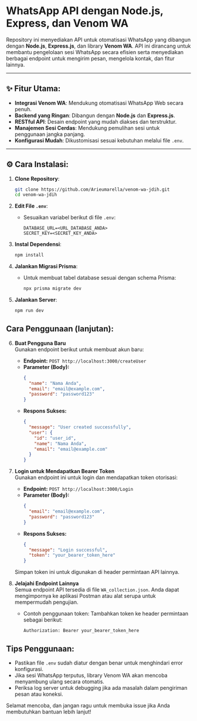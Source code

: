 # WhatsApp API dengan Node.js, Express, dan Venom WA

Repository ini menyediakan API untuk otomatisasi WhatsApp yang dibangun dengan **Node.js**, **Express.js**, dan library **Venom WA**. API ini dirancang untuk membantu pengelolaan sesi WhatsApp secara efisien serta menyediakan berbagai endpoint untuk mengirim pesan, mengelola kontak, dan fitur lainnya.

---

## ✨ **Fitur Utama**:

- **Integrasi Venom WA**: Mendukung otomatisasi WhatsApp Web secara penuh.
- **Backend yang Ringan**: Dibangun dengan **Node.js** dan **Express.js**.
- **RESTful API**: Desain endpoint yang mudah diakses dan terstruktur.
- **Manajemen Sesi Cerdas**: Mendukung pemulihan sesi untuk penggunaan jangka panjang.
- **Konfigurasi Mudah**: Dikustomisasi sesuai kebutuhan melalui file `.env`.

---

## ⚙️ **Cara Instalasi**:

1. **Clone Repository**:
   ```bash
   git clone https://github.com/Arieumarella/venom-wa-jdih.git
   cd venom-wa-jdih

2. **Edit File `.env`**:
   - Sesuaikan variabel berikut di file `.env`:
     ```env
     DATABASE_URL=<URL_DATABASE_ANDA>
     SECRET_KEY=<SECRET_KEY_ANDA>
     ```

3. **Instal Dependensi**:
   ```bash
   npm install

4. **Jalankan Migrasi Prisma**:
   - Untuk membuat tabel database sesuai dengan schema Prisma:
     ```bash
     npx prisma migrate dev
     ```

5. **Jalankan Server**:
   ```bash
   npm run dev

  ## Cara Penggunaan (lanjutan):
6. **Buat Pengguna Baru**  
   Gunakan endpoint berikut untuk membuat akun baru:  
   - **Endpoint:** `POST http://localhost:3000/createUser`  
   - **Parameter (Body):**
     ```json
     {
       "name": "Nama Anda",
       "email": "email@example.com",
       "password": "password123"
     }
     ```
   - **Respons Sukses:**
     ```json
     {
       "message": "User created successfully",
       "user": {
         "id": "user_id",
         "name": "Nama Anda",
         "email": "email@example.com"
       }
     }
     ```

7. **Login untuk Mendapatkan Bearer Token**  
   Gunakan endpoint ini untuk login dan mendapatkan token otorisasi:  
   - **Endpoint:** `POST http://localhost:3000/Login`  
   - **Parameter (Body):**
     ```json
     {
       "email": "email@example.com",
       "password": "password123"
     }
     ```
   - **Respons Sukses:**
     ```json
     {
       "message": "Login successful",
       "token": "your_bearer_token_here"
     }
     ```
   Simpan token ini untuk digunakan di header permintaan API lainnya.

8. **Jelajahi Endpoint Lainnya**  
   Semua endpoint API tersedia di file `WA_collection.json`. Anda dapat mengimpornya ke aplikasi Postman atau alat serupa untuk mempermudah pengujian.  
   - Contoh penggunaan token:
     Tambahkan token ke header permintaan sebagai berikut:
     ```text
     Authorization: Bearer your_bearer_token_here
     ```

## Tips Penggunaan:
- Pastikan file `.env` sudah diatur dengan benar untuk menghindari error konfigurasi.
- Jika sesi WhatsApp terputus, library Venom WA akan mencoba menyambung ulang secara otomatis.
- Periksa log server untuk debugging jika ada masalah dalam pengiriman pesan atau koneksi.

Selamat mencoba, dan jangan ragu untuk membuka issue jika Anda membutuhkan bantuan lebih lanjut!


